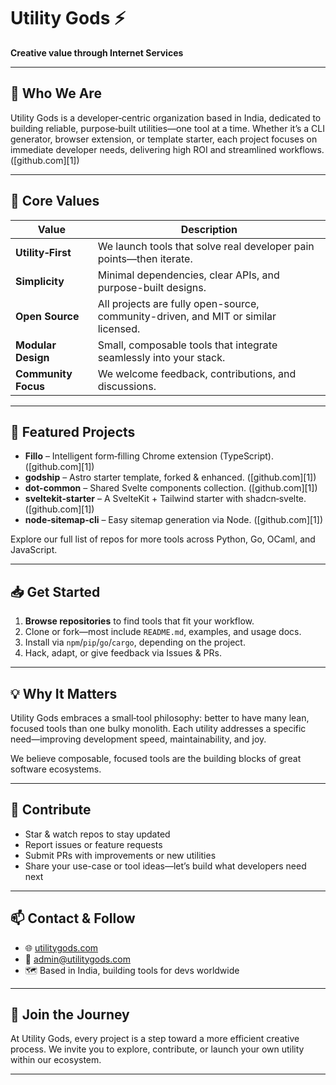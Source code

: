 # Utility Gods ⚡

**Creative value through Internet Services**

---

## 🚀 Who We Are

Utility Gods is a developer‑centric organization based in India, dedicated to building reliable, purpose‑built utilities—one tool at a time. Whether it’s a CLI generator, browser extension, or template starter, each project focuses on immediate developer needs, delivering high ROI and streamlined workflows. ([github.com][1])

---

## 🌟 Core Values

| Value               | Description                                                                        |
| ------------------- | ---------------------------------------------------------------------------------- |
| **Utility‑First**   | We launch tools that solve real developer pain points—then iterate.                |
| **Simplicity**      | Minimal dependencies, clear APIs, and purpose-built designs.                       |
| **Open Source**     | All projects are fully open-source, community-driven, and MIT or similar licensed. |
| **Modular Design**  | Small, composable tools that integrate seamlessly into your stack.                 |
| **Community Focus** | We welcome feedback, contributions, and discussions.                               |

---

## 📌 Featured Projects

* **Fillo** – Intelligent form‑filling Chrome extension (TypeScript). ([github.com][1])
* **godship** – Astro starter template, forked & enhanced. ([github.com][1])
* **dot-common** – Shared Svelte components collection. ([github.com][1])
* **sveltekit‑starter** – A SvelteKit + Tailwind starter with shadcn‑svelte. ([github.com][1])
* **node‑sitemap‑cli** – Easy sitemap generation via Node. ([github.com][1])

Explore our full list of repos for more tools across Python, Go, OCaml, and JavaScript.&#x20;

---

## 📥 Get Started

1. **Browse repositories** to find tools that fit your workflow.
2. Clone or fork—most include `README.md`, examples, and usage docs.
3. Install via `npm`/`pip`/`go`/`cargo`, depending on the project.
4. Hack, adapt, or give feedback via Issues & PRs.

---

## 💡 Why It Matters

Utility Gods embraces a small‑tool philosophy: better to have many lean, focused tools than one bulky monolith. Each utility addresses a specific need—improving development speed, maintainability, and joy.

We believe composable, focused tools are the building blocks of great software ecosystems.

---

## 🤝 Contribute

* Star & watch repos to stay updated
* Report issues or feature requests
* Submit PRs with improvements or new utilities
* Share your use-case or tool ideas—let’s build what developers need next

---

## 📫 Contact & Follow

* 🌐 [utilitygods.com](https://utilitygods.com)
* 📧 [admin@utilitygods.com](mailto:admin@utilitygods.com)
* 🗺️ Based in India, building tools for devs worldwide

---

## 🧭 Join the Journey

At Utility Gods, every project is a step toward a more efficient creative process. We invite you to explore, contribute, or launch your own utility within our ecosystem.

---
